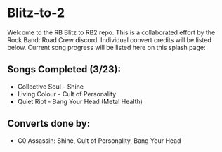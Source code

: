 # Blitz-to-2

Welcome to the RB Blitz to RB2 repo.
This is a collaborated effort by the Rock Band: Road Crew discord.
Individual convert credits will be listed below.
Current song progress will be listed here on this splash page:

## Songs Completed (3/23):
*  Collective Soul - Shine
*  Living Colour - Cult of Personality
*  Quiet Riot - Bang Your Head (Metal Health)



## Converts done by:
*  C0 Assassin: Shine, Cult of Personality, Bang Your Head
